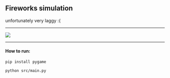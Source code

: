 ## Fireworks simulation ##
unfortunately very laggy :( 
***
![](firework.gif)
***
#### How to run: ####
```
pip install pygame
```
```
python src/main.py
```
